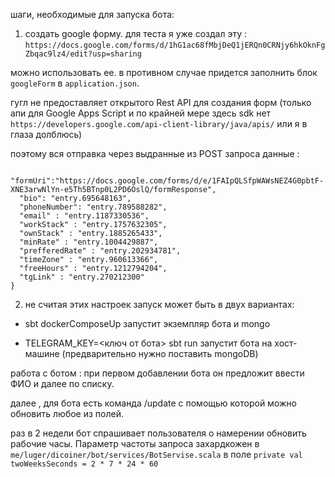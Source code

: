 шаги, необходимые для запуска бота:

1) создать google форму. для теста я уже создал эту :
`https://docs.google.com/forms/d/1hG1ac68fMbjDeQ1jERQn0CRNjy6hkOknFgZbqac9lz4/edit?usp=sharing`

можно использовать ее. в противном случае придется заполнить блок
```googleForm``` в `application.json`.

гугл не предоставляет открытого Rest API для создания форм (только апи для Google Apps Script и по крайней мере здесь sdk нет `https://developers.google.com/api-client-library/java/apis/` или я в глаза долблюсь)

поэтому вся отправка через выдранные из POST запроса данные :
  ```"googleForm":{
    "formUri":"https://docs.google.com/forms/d/e/1FAIpQLSfpWAWsNEZ4G0pbtF-XNE3arwNlYn-e5Th5BTnp0L2PD6OslQ/formResponse",
    "bio": "entry.695648163",
    "phoneNumber": "entry.789588282",
    "email" : "entry.1187330536",
    "workStack" : "entry.1757632305",
    "ownStack" : "entry.1885265433",
    "minRate" : "entry.1004429887",
    "prefferedRate" : "entry.202934781",
    "timeZone" : "entry.960613366",
    "freeHours" : "entry.1212794204",
    "tgLink" : "entry.270212300"
  }
```

2) не считая этих настроек запуск может быть в двух вариантах:

- sbt dockerComposeUp
запустит экземпляр бота и mongo

- TELEGRAM_KEY=<ключ от бота> sbt run
запустит бота на хост-машине
(предварительно нужно поставить mongoDB)


работа с ботом :
при первом добавлении бота он предложит ввести ФИО и далее по списку.

далее , для бота есть команда /update с помощью которой можно обновить любое из полей.

раз в 2 недели бот спрашивает пользователя о намерении обновить рабочие часы. Параметр частоты запроса захардкожен в `me/luger/dicoiner/bot/services/BotServise.scala`
в поле
   `private val twoWeeksSeconds = 2 * 7 * 24 * 60`